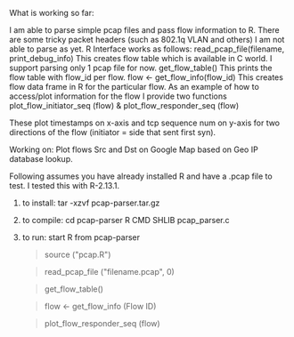 What is working so far:

I am able to parse simple pcap files and pass flow information to R.
There are some tricky packet headers (such as 802.1q VLAN and others) I am not able to parse as yet.
R Interface works as follows:
    read_pcap_file(filename, print_debug_info)
        This creates flow table which is available in C world.
        I support parsing only 1 pcap file for now.
    get_flow_table()
        This prints the flow table with flow_id per flow.
    flow <- get_flow_info(flow_id)
        This creates flow data frame in R for the particular flow.
    As an example of how to access/plot information for the flow I provide
    two functions
        plot_flow_initiator_seq (flow)
    &   plot_flow_responder_seq (flow)

These plot timestamps on x-axis and tcp sequence num on y-axis for two
directions of the flow (initiator = side that sent first syn).

Working on:
    Plot flows Src and Dst on Google Map based on Geo IP database lookup.


Following assumes you have already installed R and have a .pcap file to test. I tested this with R-2.13.1.

1. to install:
    tar -xzvf pcap-parser.tar.gz

2. to compile:
    cd pcap-parser
    R CMD SHLIB pcap_parser.c

3. to run:
    start R from pcap-parser
    
    > source ("pcap.R")
    
    > read_pcap_file ("filename.pcap", 0)
   
    > get_flow_table()
   
    > flow <- get_flow_info (Flow ID)
    
    > plot_flow_responder_seq (flow)

